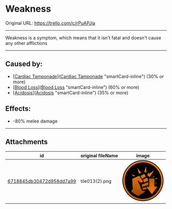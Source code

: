 # Weakness

Original URL: https://trello.com/c/rPuAPJja

---

Weakness is a symptom, which means that it isn't fatal and doesn't cause any other afflictions

---

## Caused by:

- [[Cardiac Tamponade](../Heart/Cardiac%20Tamponade.md)]([Cardiac Tamponade](../Heart/Cardiac%20Tamponade.md) "smartCard-inline") (30% or more)
- [[Blood Loss](../Blood/Blood%20Loss.md)]([Blood Loss](../Blood/Blood%20Loss.md) "smartCard-inline") (60% or more)
- [[Acidosis](../Blood/Acidosis.md)]([Acidosis](../Blood/Acidosis.md) "smartCard-inline") (35% or more)

## Effects:

- -80% melee damage

---

## Attachments

id | original fileName | image
---|---|---
[6718845db30472d958dd7a99](./Weakness%20-%20Attachments/6718845db30472d958dd7a99.png) | tile013(2).png | ![tile013(2).png\|200](./Weakness%20-%20Attachments/6718845db30472d958dd7a99.png)